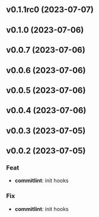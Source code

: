 
## v0.1.1rc0 (2023-07-07)

## v0.1.0 (2023-07-06)

## v0.0.7 (2023-07-06)

## v0.0.6 (2023-07-06)

## v0.0.5 (2023-07-06)

## v0.0.4 (2023-07-06)

## v0.0.3 (2023-07-05)

## v0.0.2 (2023-07-05)

### Feat

- **commitlint**: init hooks

### Fix

- **commitlint**: init hooks
